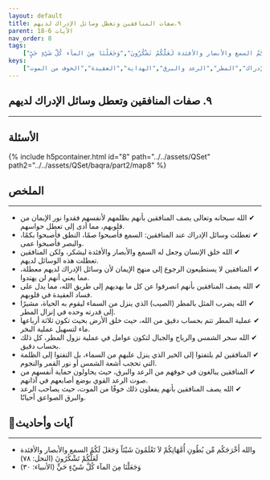 ```yaml
---
layout: default
title: ٩.صفات المنافقين وتعطل وسائل الإدراك لديهم
parent: الأيات 6-18
nav_order: 8
tags: 
    ["والله أَخْرَجَكُم مِّن بُطُونِ أُمَّهَاتِكُمْ لاَ تَعْلَمُونَ شَيْئاً وَجَعَلَ لَكُمُ السمع والأبصار والأفئدة لَعَلَّكُمْ تَشْكُرُونَ","وَجَعَلْنَا مِنَ المآء كُلَّ شَيْءٍ حَيٍّ"]
keys:
    ["المنافقين","وسائل الإدراك","المطر","الرعد والبرق","الهداية","العقيدة","الخوف من الموت"]
---
```

## ٩. صفات المنافقين وتعطل وسائل الإدراك لديهم
***
## الأسئلة 
{% include h5pcontainer.html id="8" path="../../assets/QSet" path2="../../assets/QSet/baqra/part2/map8" %}
## الملخص
***
- ‏✔ الله سبحانه وتعالى يصف المنافقين بأنهم بظلمهم لأنفسهم فقدوا نور الإيمان من قلوبهم، مما أدى إلى تعطل حواسهم. 
- ‏✔ تعطلت وسائل الإدراك عند المنافقين: السمع فأصبحوا صمًا، النطق فأصبحوا بكمًا، والبصر فأصبحوا عمى. 
- ‏✔ الله خلق الإنسان وجعل له السمع والأبصار والأفئدة ليشكر، ولكن المنافقين تعطلت هذه الوسائل لديهم. 
- ‏✔ المنافقين لا يستطيعون الرجوع إلى منهج الإيمان لأن وسائل الإدراك لديهم معطلة، مما يعني أنهم لن يهتدوا. 
- ‏✔ الله يصف المنافقين بأنهم انصرفوا عن كل ما يهديهم إلى طريق الله، مما يدل على فساد العقيدة في قلوبهم. 
- ‏✔ الله يضرب المثل بالمطر (الصيب) الذي ينزل من السماء ليقوم به الحياة، مشيرًا إلى قدرته وحده في إنزال المطر. 
- ‏✔ عملية المطر تتم بحساب دقيق من الله، حيث خلق الأرض بحيث تكون ثلاثة أرباعها ماء لتسهيل عملية البخر. 
- ‏✔ الله سخر الشمس والرياح والجبال لتكون عوامل في عملية نزول المطر، كل ذلك بحساب دقيق. 
- ‏✔ المنافقين لم يلتفتوا إلى الخير الذي ينزل عليهم من السماء، بل التفتوا إلى الظلمة التي تحجب أشعة الشمس أو نور القمر والنجوم. 
- ‏✔ المنافقين يبالغون في خوفهم من الرعد والبرق، حيث يحاولون حماية أنفسهم من صوت الرعد القوي بوضع أصابعهم في آذانهم. 
- ‏✔ الله يصف المنافقين بأنهم يفعلون ذلك خوفًا من الموت، حيث يصاحب الرعد والبرق الصواعق أحيانًا. 

## 📜آيات وأحاديث
***
- ‏والله أَخْرَجَكُم مِّن بُطُونِ أُمَّهَاتِكُمْ لاَ تَعْلَمُونَ شَيْئاً وَجَعَلَ لَكُمُ السمع والأبصار والأفئدة لَعَلَّكُمْ تَشْكُرُونَ (النحل: ٧٨)
- ‏وَجَعَلْنَا مِنَ المآء كُلَّ شَيْءٍ حَيٍّ (الأنبياء: ٣٠)


